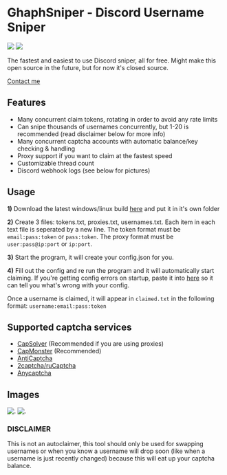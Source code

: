 
# **GhaphSniper - Discord Username Sniper**
![](https://img.shields.io/github/downloads/median/discord-sniper/total?label=Downloads)
![](https://img.shields.io/github/stars/median/discord-sniper)

The fastest and easiest to use Discord sniper, all for free. Might make this open source in the future, but for now it's closed source.

[Contact me](https://t.me/charset)

## **Features**
- Many concurrent claim tokens, rotating in order to avoid any rate limits
- Can snipe thousands of usernames concurrently, but 1-20 is recommended (read disclaimer below for more info)
- Many concurrent captcha accounts with automatic balance/key checking & handling
- Proxy support if you want to claim at the fastest speed
- Customizable thread count
- Discord webhook logs (see below for pictures)

## **Usage**
**1)** Download the latest windows/linux build [here](https://github.com/median/discord-sniper/releases/latest) and put it in it's own folder

**2)** Create 3 files: tokens.txt, proxies.txt, usernames.txt. Each item in each text file is seperated by a new line. The token format must be `email:pass:token` or `pass:token`. The proxy format must be `user:pass@ip:port` or `ip:port`.

**3)** Start the program, it will create your config.json for you.

**4)** Fill out the config and re run the program and it will automatically start claiming. If you're getting config errors on startup, paste it into [here](https://jsonlint.com/) so it can tell you what's wrong with your config.

Once a username is claimed, it will appear in `claimed.txt` in the following format:
```username:email:pass:token```

## **Supported captcha services**
- [CapSolver](https://ghaph.com/r/capsolver) (Recommended if you are using proxies)
- [CapMonster](https://capmonster.cloud) (Recommended)
- [AntiCaptcha](https://ghaph.com/r/anticaptcha)
- [2captcha/ruCaptcha](https://2captcha.com)
- [Anycaptcha](https://anycaptcha.com/)

## **Images**
![.](https://github.com/median/discord-sniper/blob/main/images/claim%20log.png?raw=true)
![.](https://github.com/median/discord-sniper/blob/main/images/captcha%20error.png?raw=true)

### **DISCLAIMER**
This is not an autoclaimer, this tool should only be used for swapping usernames or when you know a username will drop soon (like when a username is just recently changed) because this will eat up your captcha balance.